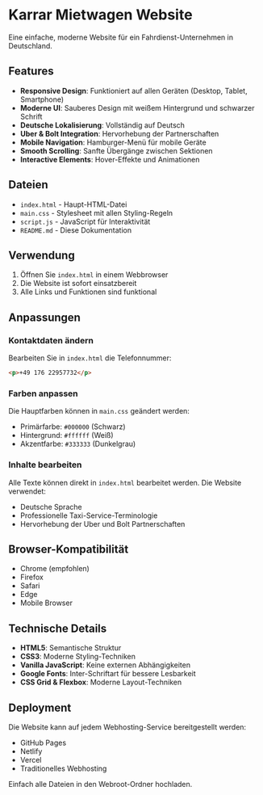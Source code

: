 # Karrar Mietwagen Website

Eine einfache, moderne Website für ein Fahrdienst-Unternehmen in Deutschland.

## Features

- **Responsive Design**: Funktioniert auf allen Geräten (Desktop, Tablet, Smartphone)
- **Moderne UI**: Sauberes Design mit weißem Hintergrund und schwarzer Schrift
- **Deutsche Lokalisierung**: Vollständig auf Deutsch
- **Uber & Bolt Integration**: Hervorhebung der Partnerschaften
- **Mobile Navigation**: Hamburger-Menü für mobile Geräte
- **Smooth Scrolling**: Sanfte Übergänge zwischen Sektionen
- **Interactive Elements**: Hover-Effekte und Animationen

## Dateien

- `index.html` - Haupt-HTML-Datei
- `main.css` - Stylesheet mit allen Styling-Regeln
- `script.js` - JavaScript für Interaktivität
- `README.md` - Diese Dokumentation

## Verwendung

1. Öffnen Sie `index.html` in einem Webbrowser
2. Die Website ist sofort einsatzbereit
3. Alle Links und Funktionen sind funktional

## Anpassungen

### Kontaktdaten ändern
Bearbeiten Sie in `index.html` die Telefonnummer:
```html
<p>+49 176 22957732</p>
```

### Farben anpassen
Die Hauptfarben können in `main.css` geändert werden:
- Primärfarbe: `#000000` (Schwarz)
- Hintergrund: `#ffffff` (Weiß)
- Akzentfarbe: `#333333` (Dunkelgrau)

### Inhalte bearbeiten
Alle Texte können direkt in `index.html` bearbeitet werden. Die Website verwendet:
- Deutsche Sprache
- Professionelle Taxi-Service-Terminologie
- Hervorhebung der Uber und Bolt Partnerschaften

## Browser-Kompatibilität

- Chrome (empfohlen)
- Firefox
- Safari
- Edge
- Mobile Browser

## Technische Details

- **HTML5**: Semantische Struktur
- **CSS3**: Moderne Styling-Techniken
- **Vanilla JavaScript**: Keine externen Abhängigkeiten
- **Google Fonts**: Inter-Schriftart für bessere Lesbarkeit
- **CSS Grid & Flexbox**: Moderne Layout-Techniken

## Deployment

Die Website kann auf jedem Webhosting-Service bereitgestellt werden:
- GitHub Pages
- Netlify
- Vercel
- Traditionelles Webhosting

Einfach alle Dateien in den Webroot-Ordner hochladen. 